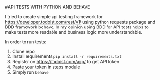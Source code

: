 #API TESTS WITH PYTHON AND BEHAVE

I tried to create simple api testing framework for https://developer.todoist.com/rest/v1/ using python requests package and BDD framework behave.
In my opinion using BDD for API tests helps to make tests more readable and business logic more understandable.

In order to run tests:
1. Clone repo
2. Install requirements `pip install -r requirements.txt`
3. Register on https://todoist.com/app/ to get API token
4. Paste your token in steps module
5. Simply run `behave`